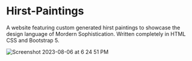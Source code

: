 # Hirst-Paintings

A website featuring custom generated hirst paintings to showcase the design language of Mordern Sophistication.
Written completely in HTML CSS and Bootstrap 5.

![Screenshot 2023-08-06 at 6 24 51 PM](https://github.com/GlowingObsidian/Hirst-Paintings/assets/36966603/eabdcd7f-9db5-41d7-a517-5c2398d42e2b)
